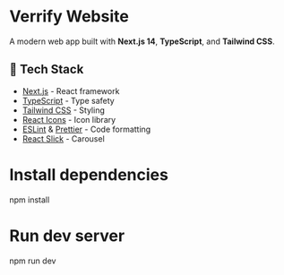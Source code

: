 # Verrify Website

A modern web app built with **Next.js 14**, **TypeScript**, and **Tailwind CSS**.

## 🚀 Tech Stack
- [Next.js](https://nextjs.org/) - React framework
- [TypeScript](https://www.typescriptlang.org/) - Type safety
- [Tailwind CSS](https://tailwindcss.com/) - Styling
- [React Icons](https://react-icons.github.io/) - Icon library
- [ESLint](https://eslint.org/) & [Prettier](https://prettier.io/) - Code formatting
- [React Slick](https://react-slick.neostack.com/docs) - Carousel





# Install dependencies
npm install

# Run dev server
npm run dev